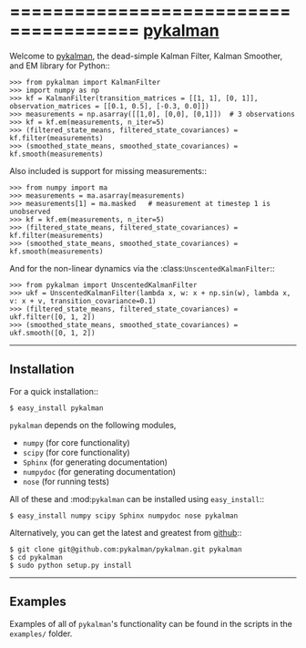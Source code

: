 ======================================
[pykalman](http://pykalman.github.com)
======================================

Welcome to [pykalman](http://pykalman.github.com), the dead-simple Kalman
Filter, Kalman Smoother, and EM library for Python::

    >>> from pykalman import KalmanFilter
    >>> import numpy as np
    >>> kf = KalmanFilter(transition_matrices = [[1, 1], [0, 1]], observation_matrices = [[0.1, 0.5], [-0.3, 0.0]])
    >>> measurements = np.asarray([[1,0], [0,0], [0,1]])  # 3 observations
    >>> kf = kf.em(measurements, n_iter=5)
    >>> (filtered_state_means, filtered_state_covariances) = kf.filter(measurements)
    >>> (smoothed_state_means, smoothed_state_covariances) = kf.smooth(measurements)

Also included is support for missing measurements::

    >>> from numpy import ma
    >>> measurements = ma.asarray(measurements)
    >>> measurements[1] = ma.masked   # measurement at timestep 1 is unobserved
    >>> kf = kf.em(measurements, n_iter=5)
    >>> (filtered_state_means, filtered_state_covariances) = kf.filter(measurements)
    >>> (smoothed_state_means, smoothed_state_covariances) = kf.smooth(measurements)

And for the non-linear dynamics via the :class:`UnscentedKalmanFilter`::

    >>> from pykalman import UnscentedKalmanFilter
    >>> ukf = UnscentedKalmanFilter(lambda x, w: x + np.sin(w), lambda x, v: x + v, transition_covariance=0.1)
    >>> (filtered_state_means, filtered_state_covariances) = ukf.filter([0, 1, 2])
    >>> (smoothed_state_means, smoothed_state_covariances) = ukf.smooth([0, 1, 2])


------------
Installation
------------

For a quick installation::

    $ easy_install pykalman

`pykalman` depends on the following modules,

* `numpy`     (for core functionality)
* `scipy`     (for core functionality)
* `Sphinx`    (for generating documentation)
* `numpydoc`  (for generating documentation)
* `nose`      (for running tests)

All of these and :mod:`pykalman` can be installed using ``easy_install``::

    $ easy_install numpy scipy Sphinx numpydoc nose pykalman

Alternatively, you can get the latest and greatest from
[github](https://github.com/pykalman/pykalman)::

    $ git clone git@github.com:pykalman/pykalman.git pykalman
    $ cd pykalman
    $ sudo python setup.py install


--------
Examples
--------

Examples of all of `pykalman`'s functionality can be found in the scripts in
the `examples/` folder.
